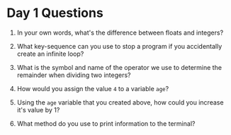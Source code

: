 # Day 1 Questions

1. In your own words, what's the difference between floats and integers?

1. What key-sequence can you use to stop a program if you accidentally create an infinite loop?

1. What is the symbol and name of the operator we use to determine the remainder when dividing two integers?

1. How would you assign the value `4` to a variable `age`?

1. Using the `age` variable that you created above, how could you increase it's value by 1?

1. What method do you use to print information to the terminal?
